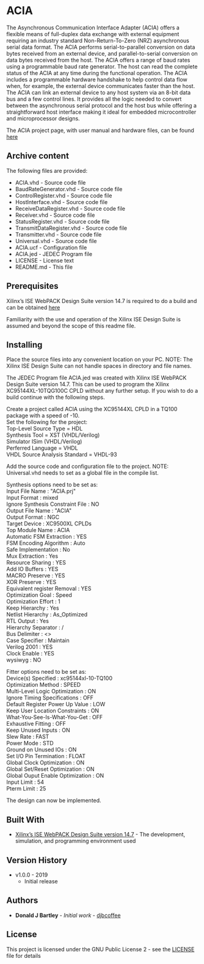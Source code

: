 # ACIA
The Asynchronous Communication Interface Adapter (ACIA) offers a flexible means of full-duplex data exchange with external equipment requiring an industry standard Non-Return-To-Zero (NRZ) asynchronous serial data format. The ACIA performs serial-to-parallel conversion on data bytes received from an external device, and parallel-to-serial conversion on data bytes received from the host.  The ACIA offers a range of baud rates using a programmable baud rate generator. The host can read the complete status of the ACIA at any time during the functional operation. The ACIA includes a programmable hardware handshake to help control data flow when, for example, the external device communicates faster than the host. The ACIA can link an external device to any host system via an 8-bit data bus and a few control lines. It provides all the logic needed to convert between the asynchronous serial protocol and the host bus while offering a straightforward host interface making it ideal for embedded microcontroller and microprocessor designs.

The ACIA project page, with user manual and hardware files, can be found [here](https://sites.google.com/view/m-chips/acia)

## Archive content

The following files are provided:
* ACIA.vhd - Source code file
* BaudRateGenerator.vhd - Source code file
* ControlRegister.vhd - Source code file
* HostInterface.vhd - Source code file
* ReceiveDataRegister.vhd - Source code file
* Receiver.vhd - Source code file
* StatusRegister.vhd - Source code file
* TransmitDataRegister.vhd - Source code file
* Transmitter.vhd - Source code file
* Universal.vhd - Source code file
* ACIA.ucf - Configuration file
* ACIA.jed - JEDEC Program file
* LICENSE - License text
* README.md - This file

## Prerequisites

Xilinx’s ISE WebPACK Design Suite version 14.7 is required to do a build and can be obtained [here](https://www.xilinx.com/support/download/index.html/content/xilinx/en/downloadNav/vivado-design-tools/archive-ise.html)

Familiarity with the use and operation of the Xilinx ISE Design Suite is assumed and beyond the scope of this readme file.

## Installing

Place the source files into any convenient location on your PC.  NOTE:  The Xilinx ISE Design Suite can not handle spaces in directory and file names.

The JEDEC Program file ACIA.jed was created with Xilinx ISE WebPACK Design Suite version 14.7.  This can be used to program the Xilinx XC95144XL-10TQG100C CPLD without any further setup.  If you wish to do a build continue with the following steps.

Create a project called ACIA using the XC95144XL CPLD in a TQ100 package with a speed of -10.\
Set the following for the project:\
Top-Level Source Type = HDL\
Synthesis Tool = XST (VHDL/Verilog)\
Simulator ISim (VHDL/Verilog)\
Perferred Language = VHDL\
VHDL Source Analysis Standard = VHDL-93

Add the source code and configuration file to the project.  NOTE:  Universal.vhd needs to set as a global file in the compile list.

Synthesis options need to be set as:  
Input File Name                    : "ACIA.prj"\
Input Format                       : mixed\
Ignore Synthesis Constraint File   : NO\
Output File Name                   : "ACIA"\
Output Format                      : NGC\
Target Device                      : XC9500XL CPLDs\
Top Module Name                    : ACIA\
Automatic FSM Extraction           : YES\
FSM Encoding Algorithm             : Auto\
Safe Implementation                : No\
Mux Extraction                     : Yes\
Resource Sharing                   : YES\
Add IO Buffers                     : YES\
MACRO Preserve                     : YES\
XOR Preserve                       : YES\
Equivalent register Removal        : YES\
Optimization Goal                  : Speed\
Optimization Effort                : 1\
Keep Hierarchy                     : Yes\
Netlist Hierarchy                  : As_Optimized\
RTL Output                         : Yes\
Hierarchy Separator                : /\
Bus Delimiter                      : <>\
Case Specifier                     : Maintain\
Verilog 2001                       : YES\
Clock Enable                       : YES\
wysiwyg                            : NO

Fitter options need to be set as:\
Device(s) Specified                         : xc95144xl-10-TQ100\
Optimization Method                         : SPEED\
Multi-Level Logic Optimization              : ON\
Ignore Timing Specifications                : OFF\
Default Register Power Up Value             : LOW\
Keep User Location Constraints              : ON\
What-You-See-Is-What-You-Get                : OFF\
Exhaustive Fitting                          : OFF\
Keep Unused Inputs                          : ON\
Slew Rate                                   : FAST\
Power Mode                                  : STD\
Ground on Unused IOs                        : ON\
Set I/O Pin Termination                     : FLOAT\
Global Clock Optimization                   : ON\
Global Set/Reset Optimization               : ON\
Global Ouput Enable Optimization            : ON\
Input Limit                                 : 54\
Pterm Limit                                 : 25

The design can now be implemented.

## Built With

* [Xilinx’s ISE WebPACK Design Suite version 14.7](https://www.xilinx.com/support/download/index.html/content/xilinx/en/downloadNav/vivado-design-tools/archive-ise.html) - The development, simulation, and programming environment used

## Version History

* v1.0.0 - 2019 
	- Initial release

## Authors

* **Donald J Bartley** - *Initial work* - [djbcoffee](https://github.com/djbcoffee)

## License

This project is licensed under the GNU Public License 2 - see the [LICENSE](LICENSE) file for details
